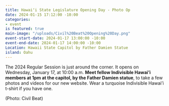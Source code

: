 ```yaml
---
title: Hawaiʻi State Legislature Opening Day - Photo Op
date: 2024-01-15 17:12:00 -10:00
categories:
- event
is featured: true
main-image: "/uploads/Civil%20Beat%20Opening%20Day.png"
event-start-date: 2024-01-17 13:00:00 -10:00
event-end-date: 2024-01-17 14:00:00 -10:00
Location: Hawaii State Capitol by Father Damien Statue
island: Oahu
---
```


The 2024 Regular Session is just around the corner. It opens on Wednesday, January 17, at 10:00 a.m. **Meet fellow Indivisible Hawai’i members at 1pm at the capitol, by the Father Damien statue**, to take a few photos and videos for our new website. Wear a turquoise Indivisible Hawai’i t-shirt if you have one.

(Photo: Civil Beat)